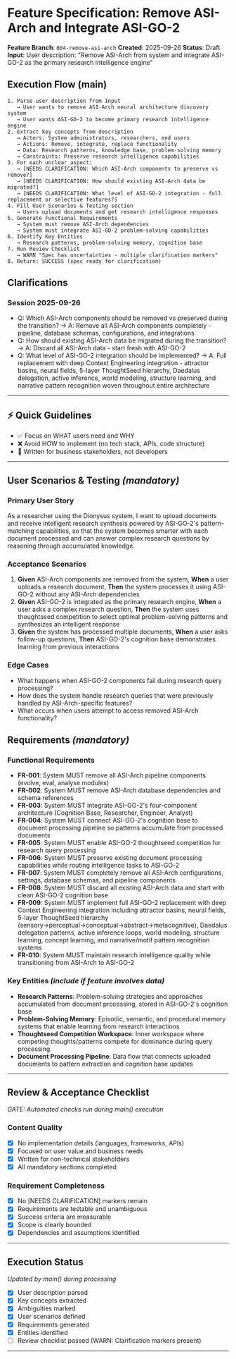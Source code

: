 # Feature Specification: Remove ASI-Arch and Integrate ASI-GO-2

**Feature Branch**: `004-remove-asi-arch`
**Created**: 2025-09-26
**Status**: Draft
**Input**: User description: "Remove ASI-Arch from system and integrate ASI-GO-2 as the primary research intelligence engine"

## Execution Flow (main)
```
1. Parse user description from Input
   → User wants to remove ASI-Arch neural architecture discovery system
   → User wants ASI-GO-2 to become primary research intelligence engine
2. Extract key concepts from description
   → Actors: System administrators, researchers, end users
   → Actions: Remove, integrate, replace functionality
   → Data: Research patterns, knowledge base, problem-solving memory
   → Constraints: Preserve research intelligence capabilities
3. For each unclear aspect:
   → [NEEDS CLARIFICATION: Which ASI-Arch components to preserve vs remove?]
   → [NEEDS CLARIFICATION: How should existing ASI-Arch data be migrated?]
   → [NEEDS CLARIFICATION: What level of ASI-GO-2 integration - full replacement or selective features?]
4. Fill User Scenarios & Testing section
   → Users upload documents and get research intelligence responses
5. Generate Functional Requirements
   → System must remove ASI-Arch dependencies
   → System must integrate ASI-GO-2 problem-solving capabilities
6. Identify Key Entities
   → Research patterns, problem-solving memory, cognition base
7. Run Review Checklist
   → WARN "Spec has uncertainties - multiple clarification markers"
8. Return: SUCCESS (spec ready for clarification)
```

## Clarifications

### Session 2025-09-26
- Q: Which ASI-Arch components should be removed vs preserved during the transition? → A: Remove all ASI-Arch components completely - pipeline, database schemas, configurations, and integrations
- Q: How should existing ASI-Arch data be migrated during the transition? → A: Discard all ASI-Arch data - start fresh with ASI-GO-2
- Q: What level of ASI-GO-2 integration should be implemented? → A: Full replacement with deep Context Engineering integration - attractor basins, neural fields, 5-layer ThoughtSeed hierarchy, Daedalus delegation, active inference, world modeling, structure learning, and narrative pattern recognition woven throughout entire architecture

---

## ⚡ Quick Guidelines
- ✅ Focus on WHAT users need and WHY
- ❌ Avoid HOW to implement (no tech stack, APIs, code structure)
- 👥 Written for business stakeholders, not developers

---

## User Scenarios & Testing *(mandatory)*

### Primary User Story
As a researcher using the Dionysus system, I want to upload documents and receive intelligent research synthesis powered by ASI-GO-2's pattern-matching capabilities, so that the system becomes smarter with each document processed and can answer complex research questions by reasoning through accumulated knowledge.

### Acceptance Scenarios
1. **Given** ASI-Arch components are removed from the system, **When** a user uploads a research document, **Then** the system processes it using ASI-GO-2 without any ASI-Arch dependencies
2. **Given** ASI-GO-2 is integrated as the primary research engine, **When** a user asks a complex research question, **Then** the system uses thoughtseed competition to select optimal problem-solving patterns and synthesizes an intelligent response
3. **Given** the system has processed multiple documents, **When** a user asks follow-up questions, **Then** ASI-GO-2's cognition base demonstrates learning from previous interactions

### Edge Cases
- What happens when ASI-GO-2 components fail during research query processing?
- How does the system handle research queries that were previously handled by ASI-Arch-specific features?
- What occurs when users attempt to access removed ASI-Arch functionality?

## Requirements *(mandatory)*

### Functional Requirements
- **FR-001**: System MUST remove all ASI-Arch pipeline components (evolve, eval, analyse modules)
- **FR-002**: System MUST remove ASI-Arch database dependencies and schema references
- **FR-003**: System MUST integrate ASI-GO-2's four-component architecture (Cognition Base, Researcher, Engineer, Analyst)
- **FR-004**: System MUST connect ASI-GO-2's cognition base to document processing pipeline so patterns accumulate from processed documents
- **FR-005**: System MUST enable ASI-GO-2 thoughtseed competition for research query processing
- **FR-006**: System MUST preserve existing document processing capabilities while routing intelligence tasks to ASI-GO-2
- **FR-007**: System MUST completely remove all ASI-Arch configurations, settings, database schemas, and pipeline components
- **FR-008**: System MUST discard all existing ASI-Arch data and start with clean ASI-GO-2 cognition base
- **FR-009**: System MUST implement full ASI-GO-2 replacement with deep Context Engineering integration including attractor basins, neural fields, 5-layer ThoughtSeed hierarchy (sensory→perceptual→conceptual→abstract→metacognitive), Daedalus delegation patterns, active inference loops, world modeling, structure learning, concept learning, and narrative/motif pattern recognition systems
- **FR-010**: System MUST maintain research intelligence quality while transitioning from ASI-Arch to ASI-GO-2

### Key Entities *(include if feature involves data)*
- **Research Patterns**: Problem-solving strategies and approaches accumulated from document processing, stored in ASI-GO-2's cognition base
- **Problem-Solving Memory**: Episodic, semantic, and procedural memory systems that enable learning from research interactions
- **Thoughtseed Competition Workspace**: Inner workspace where competing thoughts/patterns compete for dominance during query processing
- **Document Processing Pipeline**: Data flow that connects uploaded documents to pattern extraction and cognition base updates

---

## Review & Acceptance Checklist
*GATE: Automated checks run during main() execution*

### Content Quality
- [x] No implementation details (languages, frameworks, APIs)
- [x] Focused on user value and business needs
- [x] Written for non-technical stakeholders
- [x] All mandatory sections completed

### Requirement Completeness
- [x] No [NEEDS CLARIFICATION] markers remain
- [x] Requirements are testable and unambiguous
- [x] Success criteria are measurable
- [x] Scope is clearly bounded
- [x] Dependencies and assumptions identified

---

## Execution Status
*Updated by main() during processing*

- [x] User description parsed
- [x] Key concepts extracted
- [x] Ambiguities marked
- [x] User scenarios defined
- [x] Requirements generated
- [x] Entities identified
- [ ] Review checklist passed (WARN: Clarification markers present)

---